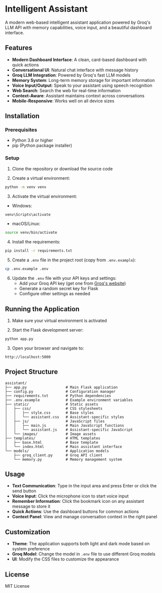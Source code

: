 # Intelligent Assistant

A modern web-based intelligent assistant application powered by Groq's LLM API with memory capabilities, voice input, and a beautiful dashboard interface.

## Features

- **Modern Dashboard Interface**: A clean, card-based dashboard with quick actions
- **Conversational UI**: Natural chat interface with message history
- **Groq LLM Integration**: Powered by Groq's fast LLM models
- **Memory System**: Long-term memory storage for important information
- **Voice Input/Output**: Speak to your assistant using speech recognition
- **Web Search**: Search the web for real-time information
- **Context-Aware**: Assistant maintains context across conversations
- **Mobile-Responsive**: Works well on all device sizes

## Installation

### Prerequisites

- Python 3.8 or higher
- pip (Python package installer)

### Setup

1. Clone the repository or download the source code

2. Create a virtual environment:
```bash
python -m venv venv
```

3. Activate the virtual environment:
- Windows: 
```bash
venv\Scripts\activate
```
- macOS/Linux: 
```bash
source venv/bin/activate
```

4. Install the requirements:
```bash
pip install -r requirements.txt
```

5. Create a `.env` file in the project root (copy from `.env.example`):
```bash
cp .env.example .env
```

6. Update the `.env` file with your API keys and settings:
   - Add your Groq API key (get one from [Groq's website](https://console.groq.com))
   - Generate a random secret key for Flask
   - Configure other settings as needed

## Running the Application

1. Make sure your virtual environment is activated

2. Start the Flask development server:
```bash
python app.py
```

3. Open your browser and navigate to:
```
http://localhost:5000
```

## Project Structure

```
assistant/
├── app.py                  # Main Flask application
├── config.py               # Configuration manager
├── requirements.txt        # Python dependencies
├── .env.example            # Example environment variables
├── static/                 # Static assets
│   ├── css/                # CSS stylesheets
│   │   ├── style.css       # Base styles
│   │   └── assistant.css   # Assistant-specific styles
│   ├── js/                 # JavaScript files
│   │   ├── main.js         # Main JavaScript functions
│   │   └── assistant.js    # Assistant-specific JavaScript
│   └── images/             # Image assets
├── templates/              # HTML templates
│   ├── base.html           # Base template
│   └── index.html          # Main assistant interface
└── models/                 # Application models
    ├── groq_client.py      # Groq API client
    └── memory.py           # Memory management system
```

## Usage

- **Text Communication**: Type in the input area and press Enter or click the send button
- **Voice Input**: Click the microphone icon to start voice input
- **Remember Information**: Click the bookmark icon on any assistant message to store it
- **Quick Actions**: Use the dashboard buttons for common actions
- **Context Panel**: View and manage conversation context in the right panel

## Customization

- **Theme**: The application supports both light and dark mode based on system preference
- **Groq Model**: Change the model in `.env` file to use different Groq models
- **UI**: Modify the CSS files to customize the appearance

## License

MIT License 